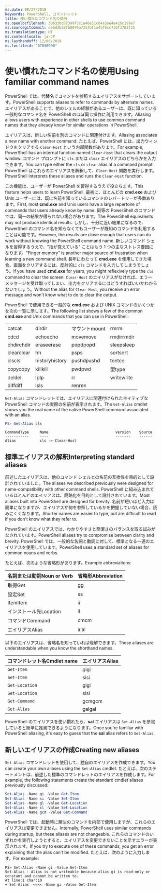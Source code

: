 ```yaml
---
ms.date: 08/27/2018
keywords: PowerShell, コマンドレット
title: 使い慣れたコマンド名の使用
ms.openlocfilehash: 30b33bc8739975c1a40e51c04a3ee4e426c199e7
ms.sourcegitcommit: debd2b38fb8070a7357bf1a4bf9cc736f3702f31
ms.translationtype: HT
ms.contentlocale: ja-JP
ms.lasthandoff: 12/05/2019
ms.locfileid: "67030900"
---
```

# <a name="using-familiar-command-names"></a><span data-ttu-id="15b77-103">使い慣れたコマンド名の使用</span><span class="sxs-lookup"><span data-stu-id="15b77-103">Using familiar command names</span></span>

<span data-ttu-id="15b77-104">PowerShell では、代替名でコマンドを参照するエイリアスをサポートしています。</span><span class="sxs-lookup"><span data-stu-id="15b77-104">PowerShell supports aliases to refer to commands by alternate names.</span></span> <span data-ttu-id="15b77-105">エイリアスがあることで、他のシェルの経験があるユーザーは、既に知っている一般的なコマンド名を PowerShell のほぼ同じ操作に利用できます。</span><span class="sxs-lookup"><span data-stu-id="15b77-105">Aliasing allows users with experience in other shells to use common command names that they already know for similar operations in PowerShell.</span></span>

<span data-ttu-id="15b77-106">エイリアスは、新しい名前を別のコマンドに関連付けます。</span><span class="sxs-lookup"><span data-stu-id="15b77-106">Aliasing associates a new name with another command.</span></span> <span data-ttu-id="15b77-107">たとえば、PowerShell には、出力ウィンドウをクリアする `Clear-Host` という内部関数があります。</span><span class="sxs-lookup"><span data-stu-id="15b77-107">For example, PowerShell has an internal function named `Clear-Host` that clears the output window.</span></span> <span data-ttu-id="15b77-108">コマンド プロンプトに `cls` または `clear` エイリアスのどちらかを入力できます。</span><span class="sxs-lookup"><span data-stu-id="15b77-108">You can type either the `cls` or `clear` alias at a command prompt.</span></span> <span data-ttu-id="15b77-109">PowerShell はこれらのエイリアスを解釈して、`Clear-Host` 関数を実行します。</span><span class="sxs-lookup"><span data-stu-id="15b77-109">PowerShell interprets these aliases and runs the `Clear-Host` function.</span></span>

<span data-ttu-id="15b77-110">この機能は、ユーザーが PowerShell を習得するうえで役立ちます。</span><span class="sxs-lookup"><span data-stu-id="15b77-110">This feature helps users to learn PowerShell.</span></span> <span data-ttu-id="15b77-111">最初に、ほとんどの **cmd.exe** および Unix ユーザーには、既に名前を知っているコマンドのレパートリーが多数あります。</span><span class="sxs-lookup"><span data-stu-id="15b77-111">First, most **cmd.exe** and Unix users have a large repertoire of commands that users already know by name.</span></span> <span data-ttu-id="15b77-112">同等の PowerShell のコマンドでは、同一の結果が得られない場合があります。</span><span class="sxs-lookup"><span data-stu-id="15b77-112">The PowerShell equivalents may not produce identical results.</span></span> <span data-ttu-id="15b77-113">しかし、十分に近い結果になるので、PowerShell のコマンド名を知らなくてもユーザーが既知のコマンドを利用することは可能です。</span><span class="sxs-lookup"><span data-stu-id="15b77-113">However, the results are close enough that users can do work without knowing the PowerShell command name.</span></span> <span data-ttu-id="15b77-114">新しいコマンド シェルを習得するうえで、"指が覚えている" ことはもう 1 つの主なストレス要因になります。</span><span class="sxs-lookup"><span data-stu-id="15b77-114">"Finger memory" is another major source of frustration when learning a new command shell.</span></span> <span data-ttu-id="15b77-115">長年にわたって **cmd.exe** を使用してきた場合、画面をクリアするには、反射的に `cls` コマンドを入力してしまうでしょう。</span><span class="sxs-lookup"><span data-stu-id="15b77-115">If you have used **cmd.exe** for years, you might reflexively type the `cls` command to clear the screen.</span></span> <span data-ttu-id="15b77-116">`Clear-Host` のエイリアスがなければ、エラー メッセージを受け取ってしまい、出力をクリアするにはどうすればいいかわからないでしょう。</span><span class="sxs-lookup"><span data-stu-id="15b77-116">Without the alias for `Clear-Host`, you receive an error message and won't know what to do to clear the output.</span></span>

<span data-ttu-id="15b77-117">PowerShell で使用できる一般的な **cmd.exe** および UNIX コマンドのいくつかを次の一覧に示します。</span><span class="sxs-lookup"><span data-stu-id="15b77-117">The following list shows a few of the common **cmd.exe** and Unix commands that you can use in PowerShell:</span></span>

|||||
|-|-|-|-|
|<span data-ttu-id="15b77-118">cat</span><span class="sxs-lookup"><span data-stu-id="15b77-118">cat</span></span>|<span data-ttu-id="15b77-119">dir</span><span class="sxs-lookup"><span data-stu-id="15b77-119">dir</span></span>|<span data-ttu-id="15b77-120">マウント</span><span class="sxs-lookup"><span data-stu-id="15b77-120">mount</span></span>|<span data-ttu-id="15b77-121">rm</span><span class="sxs-lookup"><span data-stu-id="15b77-121">rm</span></span>|
|<span data-ttu-id="15b77-122">cd</span><span class="sxs-lookup"><span data-stu-id="15b77-122">cd</span></span>|<span data-ttu-id="15b77-123">echo</span><span class="sxs-lookup"><span data-stu-id="15b77-123">echo</span></span>|<span data-ttu-id="15b77-124">move</span><span class="sxs-lookup"><span data-stu-id="15b77-124">move</span></span>|<span data-ttu-id="15b77-125">rmdir</span><span class="sxs-lookup"><span data-stu-id="15b77-125">rmdir</span></span>|
|<span data-ttu-id="15b77-126">chdir</span><span class="sxs-lookup"><span data-stu-id="15b77-126">chdir</span></span>|<span data-ttu-id="15b77-127">erase</span><span class="sxs-lookup"><span data-stu-id="15b77-127">erase</span></span>|<span data-ttu-id="15b77-128">popd</span><span class="sxs-lookup"><span data-stu-id="15b77-128">popd</span></span>|<span data-ttu-id="15b77-129">sleep</span><span class="sxs-lookup"><span data-stu-id="15b77-129">sleep</span></span>|
|<span data-ttu-id="15b77-130">clear</span><span class="sxs-lookup"><span data-stu-id="15b77-130">clear</span></span>|<span data-ttu-id="15b77-131">h</span><span class="sxs-lookup"><span data-stu-id="15b77-131">h</span></span>|<span data-ttu-id="15b77-132">ps</span><span class="sxs-lookup"><span data-stu-id="15b77-132">ps</span></span>|<span data-ttu-id="15b77-133">sort</span><span class="sxs-lookup"><span data-stu-id="15b77-133">sort</span></span>|
|<span data-ttu-id="15b77-134">cls</span><span class="sxs-lookup"><span data-stu-id="15b77-134">cls</span></span>|<span data-ttu-id="15b77-135">history</span><span class="sxs-lookup"><span data-stu-id="15b77-135">history</span></span>|<span data-ttu-id="15b77-136">pushd</span><span class="sxs-lookup"><span data-stu-id="15b77-136">pushd</span></span>|<span data-ttu-id="15b77-137">tee</span><span class="sxs-lookup"><span data-stu-id="15b77-137">tee</span></span>|
|<span data-ttu-id="15b77-138">copy</span><span class="sxs-lookup"><span data-stu-id="15b77-138">copy</span></span>|<span data-ttu-id="15b77-139">kill</span><span class="sxs-lookup"><span data-stu-id="15b77-139">kill</span></span>|<span data-ttu-id="15b77-140">pwd</span><span class="sxs-lookup"><span data-stu-id="15b77-140">pwd</span></span>|<span data-ttu-id="15b77-141">型</span><span class="sxs-lookup"><span data-stu-id="15b77-141">type</span></span>|
|<span data-ttu-id="15b77-142">del</span><span class="sxs-lookup"><span data-stu-id="15b77-142">del</span></span>|<span data-ttu-id="15b77-143">lp</span><span class="sxs-lookup"><span data-stu-id="15b77-143">lp</span></span>|<span data-ttu-id="15b77-144">r</span><span class="sxs-lookup"><span data-stu-id="15b77-144">r</span></span>|<span data-ttu-id="15b77-145">write</span><span class="sxs-lookup"><span data-stu-id="15b77-145">write</span></span>|
|<span data-ttu-id="15b77-146">diff</span><span class="sxs-lookup"><span data-stu-id="15b77-146">diff</span></span>|<span data-ttu-id="15b77-147">ls</span><span class="sxs-lookup"><span data-stu-id="15b77-147">ls</span></span>|<span data-ttu-id="15b77-148">ren</span><span class="sxs-lookup"><span data-stu-id="15b77-148">ren</span></span>||

<span data-ttu-id="15b77-149">`Get-Alias` コマンドレットでは、エイリアスに関連付けられたネイティブな PowerShell コマンドの実際の名前が表示されます。</span><span class="sxs-lookup"><span data-stu-id="15b77-149">The `Get-Alias` cmdlet shows you the real name of the native PowerShell command associated with an alias.</span></span>

```powershell
PS> Get-Alias cls
```

```Output
CommandType     Name                               Version    Source
-----------     ----                               -------    ------
Alias           cls -> Clear-Host
```

## <a name="interpreting-standard-aliases"></a><span data-ttu-id="15b77-150">標準エイリアスの解釈</span><span class="sxs-lookup"><span data-stu-id="15b77-150">Interpreting standard aliases</span></span>

<span data-ttu-id="15b77-151">前述したエイリアスは、他のコマンド シェルとの名前の互換性を目的として設計されていました。</span><span class="sxs-lookup"><span data-stu-id="15b77-151">The aliases we described previously were designed for name-compatibility with other command shells.</span></span>
<span data-ttu-id="15b77-152">PowerShell に組み込まれているほとんどのエイリアスは、簡略化を目的として設計されています。</span><span class="sxs-lookup"><span data-stu-id="15b77-152">Most aliases built into PowerShell are designed for brevity.</span></span> <span data-ttu-id="15b77-153">名前が短いほど入力は簡単になりますが、エイリアスが何を参照しているかを把握していない場合、読みにくくなります。</span><span class="sxs-lookup"><span data-stu-id="15b77-153">Shorter names are easier to type, but are difficult to read if you don't know what they refer to.</span></span>

<span data-ttu-id="15b77-154">PowerShell のエイリアスでは、わかりやすさと簡潔さのバランスを取る試みがなされています。</span><span class="sxs-lookup"><span data-stu-id="15b77-154">PowerShell aliases try to compromise between clarity and brevity.</span></span> <span data-ttu-id="15b77-155">PowerShell では、一般的な名詞と動詞に対して、標準となる一連のエイリアスを使用しています。</span><span class="sxs-lookup"><span data-stu-id="15b77-155">PowerShell uses a standard set of aliases for common nouns and verbs.</span></span>

<span data-ttu-id="15b77-156">たとえば、次のような省略形があります。</span><span class="sxs-lookup"><span data-stu-id="15b77-156">Example abbreviations:</span></span>

| <span data-ttu-id="15b77-157">名詞または動詞</span><span class="sxs-lookup"><span data-stu-id="15b77-157">Noun or Verb</span></span> | <span data-ttu-id="15b77-158">省略形</span><span class="sxs-lookup"><span data-stu-id="15b77-158">Abbreviation</span></span> |
|--------------|--------------|
| <span data-ttu-id="15b77-159">取得</span><span class="sxs-lookup"><span data-stu-id="15b77-159">Get</span></span>          | <span data-ttu-id="15b77-160">g</span><span class="sxs-lookup"><span data-stu-id="15b77-160">g</span></span>            |
| <span data-ttu-id="15b77-161">設定</span><span class="sxs-lookup"><span data-stu-id="15b77-161">Set</span></span>          | <span data-ttu-id="15b77-162">s</span><span class="sxs-lookup"><span data-stu-id="15b77-162">s</span></span>            |
| <span data-ttu-id="15b77-163">Item</span><span class="sxs-lookup"><span data-stu-id="15b77-163">Item</span></span>         | <span data-ttu-id="15b77-164">i</span><span class="sxs-lookup"><span data-stu-id="15b77-164">i</span></span>            |
| <span data-ttu-id="15b77-165">インストール先</span><span class="sxs-lookup"><span data-stu-id="15b77-165">Location</span></span>     | <span data-ttu-id="15b77-166">l</span><span class="sxs-lookup"><span data-stu-id="15b77-166">l</span></span>            |
| <span data-ttu-id="15b77-167">コマンド</span><span class="sxs-lookup"><span data-stu-id="15b77-167">Command</span></span>      | <span data-ttu-id="15b77-168">cm</span><span class="sxs-lookup"><span data-stu-id="15b77-168">cm</span></span>           |
| <span data-ttu-id="15b77-169">エイリアス</span><span class="sxs-lookup"><span data-stu-id="15b77-169">Alias</span></span>        | <span data-ttu-id="15b77-170">al</span><span class="sxs-lookup"><span data-stu-id="15b77-170">al</span></span>           |

<span data-ttu-id="15b77-171">以下のエイリアスは、省略名を知っていれば理解できます。</span><span class="sxs-lookup"><span data-stu-id="15b77-171">These aliases are understandable when you know the shorthand names.</span></span>

| <span data-ttu-id="15b77-172">コマンドレット名</span><span class="sxs-lookup"><span data-stu-id="15b77-172">Cmdlet name</span></span>    | <span data-ttu-id="15b77-173">エイリアス</span><span class="sxs-lookup"><span data-stu-id="15b77-173">Alias</span></span> |
|----------------|-------|
| `Get-Item`     | <span data-ttu-id="15b77-174">gi</span><span class="sxs-lookup"><span data-stu-id="15b77-174">gi</span></span>    |
| `Set-Item`     | <span data-ttu-id="15b77-175">si</span><span class="sxs-lookup"><span data-stu-id="15b77-175">si</span></span>    |
| `Get-Location` | <span data-ttu-id="15b77-176">gl</span><span class="sxs-lookup"><span data-stu-id="15b77-176">gl</span></span>    |
| `Set-Location` | <span data-ttu-id="15b77-177">sl</span><span class="sxs-lookup"><span data-stu-id="15b77-177">sl</span></span>    |
| `Get-Command`  | <span data-ttu-id="15b77-178">gcm</span><span class="sxs-lookup"><span data-stu-id="15b77-178">gcm</span></span>   |
| `Get-Alias`    | <span data-ttu-id="15b77-179">gal</span><span class="sxs-lookup"><span data-stu-id="15b77-179">gal</span></span>   |

<span data-ttu-id="15b77-180">PowerShell のエイリアスを使い慣れたら、**sal** エイリアスは `Set-Alias` を参照していると簡単に推測できるようになります。</span><span class="sxs-lookup"><span data-stu-id="15b77-180">Once you're familiar with PowerShell aliasing, it's easy to guess that the **sal** alias refers to `Set-Alias`.</span></span>

## <a name="creating-new-aliases"></a><span data-ttu-id="15b77-181">新しいエイリアスの作成</span><span class="sxs-lookup"><span data-stu-id="15b77-181">Creating new aliases</span></span>

<span data-ttu-id="15b77-182">`Set-Alias` コマンドレットを使用して、独自のエイリアスを作成できます。</span><span class="sxs-lookup"><span data-stu-id="15b77-182">You can create your own aliases using the `Set-Alias` cmdlet.</span></span> <span data-ttu-id="15b77-183">たとえば、次のステートメントは、前述した標準のコマンドレットのエイリアスを作成します。</span><span class="sxs-lookup"><span data-stu-id="15b77-183">For example, the following statements create the standard cmdlet aliases previously discussed:</span></span>

```powershell
Set-Alias -Name gi -Value Get-Item
Set-Alias -Name si -Value Set-Item
Set-Alias -Name gl -Value Get-Location
Set-Alias -Name sl -Value Set-Location
Set-Alias -Name gcm -Value Get-Command
```

<span data-ttu-id="15b77-184">PowerShell では、起動時に類似のコマンドを内部で使用しますが、これらのエイリアスは変更できません。</span><span class="sxs-lookup"><span data-stu-id="15b77-184">Internally, PowerShell uses similar commands during startup, but these aliases are not changeable.</span></span>
<span data-ttu-id="15b77-185">これらのコマンドのいずれかを実行しようとすると、エイリアスを変更できないことを示すエラーが表示されます。</span><span class="sxs-lookup"><span data-stu-id="15b77-185">If you try to execute one of these commands, you get an error explaining that the alias can't be modified.</span></span> <span data-ttu-id="15b77-186">たとえば、次のように入力します。</span><span class="sxs-lookup"><span data-stu-id="15b77-186">For example:</span></span>

```
PS> Set-Alias -Name gi -Value Get-Item
Set-Alias : Alias is not writeable because alias gi is read-only or constant and cannot be written to.
At line:1 char:10
+ Set-Alias  <<<< -Name gi -Value Get-Item
```
